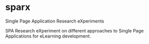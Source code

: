 # sparx
Single Page Application Research eXperiments

SPA Research eXperiment on different approaches to Single Page Applications for eLearning development.
